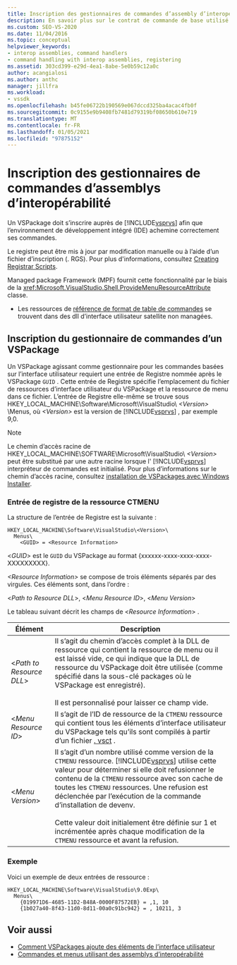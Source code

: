 ```yaml
---
title: Inscription des gestionnaires de commandes d’assembly d’interopérabilité | Microsoft Docs
description: En savoir plus sur le contrat de commande de base utilisé par tous les VSPackages implémentant des commandes à l’aide d’assemblys d’interopérabilité.
ms.custom: SEO-VS-2020
ms.date: 11/04/2016
ms.topic: conceptual
helpviewer_keywords:
- interop assemblies, command handlers
- command handling with interop assemblies, registering
ms.assetid: 303cd399-e29d-4ea1-8abe-5e0b59c12a0c
author: acangialosi
ms.author: anthc
manager: jillfra
ms.workload:
- vssdk
ms.openlocfilehash: b45fe06722b190569e067dccd325ba4acac4fb0f
ms.sourcegitcommit: 0c9155e9b9408fb7481d79319bf08650b610e719
ms.translationtype: MT
ms.contentlocale: fr-FR
ms.lasthandoff: 01/05/2021
ms.locfileid: "97875152"
---
```

# <a name="registering-interop-assembly-command-handlers"></a>Inscription des gestionnaires de commandes d’assemblys d’interopérabilité
Un VSPackage doit s’inscrire auprès de [!INCLUDE[vsprvs](../../code-quality/includes/vsprvs_md.md)] afin que l’environnement de développement intégré (IDE) achemine correctement ses commandes.

 Le registre peut être mis à jour par modification manuelle ou à l’aide d’un fichier d’inscription (. RGS). Pour plus d'informations, consultez [Creating Registrar Scripts](/cpp/atl/creating-registrar-scripts).

 Managed package Framework (MPF) fournit cette fonctionnalité par le biais de la <xref:Microsoft.VisualStudio.Shell.ProvideMenuResourceAttribute> classe.

- Les ressources de [référence de format de table de commandes](/previous-versions/bb164647(v=vs.100)) se trouvent dans des dll d’interface utilisateur satellite non managées.

## <a name="command-handler-registration-of-a-vspackage"></a>Inscription du gestionnaire de commandes d’un VSPackage
 Un VSPackage agissant comme gestionnaire pour les commandes basées sur l’interface utilisateur requiert une entrée de Registre nommée après le VSPackage `GUID` . Cette entrée de Registre spécifie l’emplacement du fichier de ressources d’interface utilisateur du VSPackage et la ressource de menu dans ce fichier. L’entrée de Registre elle-même se trouve sous HKEY_LOCAL_MACHINE\Software\Microsoft\VisualStudio\\ *\<Version>* \Menus, où *\<Version>* est la version de [!INCLUDE[vsprvs](../../code-quality/includes/vsprvs_md.md)] , par exemple 9,0.

> [!NOTE]
> Le chemin d’accès racine de HKEY_LOCAL_MACHINE\SOFTWARE\Microsoft\VisualStudio\\ *\<Version>* peut être substitué par une autre racine lorsque l' [!INCLUDE[vsprvs](../../code-quality/includes/vsprvs_md.md)] interpréteur de commandes est initialisé. Pour plus d’informations sur le chemin d’accès racine, consultez [installation de VSPackages avec Windows Installer](../../extensibility/internals/installing-vspackages-with-windows-installer.md).

### <a name="the-ctmenu-resource-registry-entry"></a>Entrée de registre de la ressource CTMENU
 La structure de l’entrée de Registre est la suivante :

```
HKEY_LOCAL_MACHINE\Software\VisualStudio\<Version>\
  Menus\
    <GUID> = <Resource Information>
```

 \<*GUID*> est le `GUID` du VSPackage au format {xxxxxx-xxxx-xxxx-xxxx-XXXXXXXXX}.

 *\<Resource Information>* se compose de trois éléments séparés par des virgules. Ces éléments sont, dans l’ordre :

 \<*Path to Resource DLL*>, \<*Menu Resource ID*>, \<*Menu Version*>

 Le tableau suivant décrit les champs de \<*Resource Information*> .

| Élément | Description |
|---------------------------| - |
| \<*Path to Resource DLL*> | Il s’agit du chemin d’accès complet à la DLL de ressource qui contient la ressource de menu ou il est laissé vide, ce qui indique que la DLL de ressource du VSPackage doit être utilisée (comme spécifié dans la sous-clé packages où le VSPackage est enregistré).<br /><br /> Il est personnalisé pour laisser ce champ vide. |
| \<*Menu Resource ID*> | Il s’agit de l’ID de ressource de la `CTMENU` ressource qui contient tous les éléments d’interface utilisateur du VSPackage tels qu’ils sont compilés à partir d’un fichier [. vsct](../../extensibility/internals/visual-studio-command-table-dot-vsct-files.md) . |
| \<*Menu Version*> | Il s’agit d’un nombre utilisé comme version de la `CTMENU` ressource. [!INCLUDE[vsprvs](../../code-quality/includes/vsprvs_md.md)] utilise cette valeur pour déterminer si elle doit refusionner le contenu de la `CTMENU` ressource avec son cache de toutes les `CTMENU` ressources. Une refusion est déclenchée par l’exécution de la commande d’installation de devenv.<br /><br /> Cette valeur doit initialement être définie sur 1 et incrémentée après chaque modification de la `CTMENU` ressource et avant la refusion. |

### <a name="example"></a>Exemple
 Voici un exemple de deux entrées de ressource :

```
HKEY_LOCAL_MACHINE\Software\VisualStudio\9.0Exp\
  Menus\
    {019971D6-4685-11D2-B48A-0000F87572EB} = ,1, 10
    {1b027a40-8f43-11d0-8d11-00a0c91bc942} = , 10211, 3
```

## <a name="see-also"></a>Voir aussi
- [Comment VSPackages ajoute des éléments de l’interface utilisateur](../../extensibility/internals/how-vspackages-add-user-interface-elements.md)
- [Commandes et menus utilisant des assemblys d’interopérabilité](../../extensibility/internals/commands-and-menus-that-use-interop-assemblies.md)